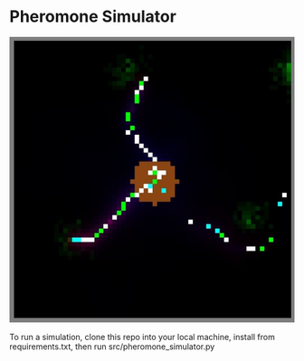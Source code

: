 # Pheromone Simulator

![alt text](https://github.com/AlistairMcCutcheon/pheromone_simulator/blob/main/src/images_for_the_readme/example.JPG?raw=True)

To run a simulation, clone this repo into your local machine, install from requirements.txt, then run src/pheromone_simulator.py
